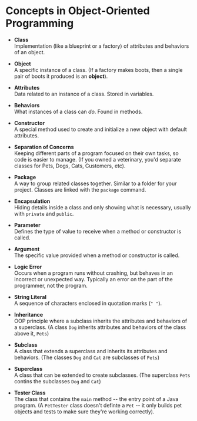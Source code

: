 # Concepts in Object-Oriented Programming

- **Class**  
  Implementation (like a blueprint or a factory) of attributes and behaviors of an object.

- **Object**  
  A specific instance of a class. (If a factory makes boots, then a single pair of boots it produced is an **object**).

- **Attributes**  
  Data related to an instance of a class. Stored in variables.

- **Behaviors**  
  What instances of a class can *do*. Found in methods.

- **Constructor**  
  A special method used to create and initialize a new object with default attributes.

- **Separation of Concerns**  
  Keeping different parts of a program focused on their own tasks, so code is easier to manage. (If you owned a veterinary, you'd separate classes for Pets, Dogs, Cats, Customers, etc).

- **Package**  
  A way to group related classes together. Similar to a folder for your project. Classes are linked with the `package` command.

- **Encapsulation**  
  Hiding details inside a class and only showing what is necessary, usually with `private` and `public`.

- **Parameter**  
  Defines the type of value to receive when a method or constructor is called.

- **Argument**  
  The specific value provided when a method or constructor is called.

- **Logic Error**  
  Occurs when a program runs without crashing, but behaves in an incorrect or unexpected way. Typically an error on the part of the programmer, not the program. 

- **String Literal**  
  A sequence of characters enclosed in quotation marks (`" "`).

- **Inheritance**  
  OOP principle where a subclass inherits the attributes and behaviors of a superclass. (A class `Dog` inherits attributes and behaviors of the class above it, `Pets`)

- **Subclass**  
  A class that extends a superclass and inherits its attributes and behaviors. (The classes `Dog` and `Cat` are subclasses of `Pets`)

- **Superclass**  
  A class that can be extended to create subclasses. (The superclass `Pets` contins the subclasses `Dog` and `Cat`)

- **Tester Class**  
  The class that contains the `main` method -- the entry point of a Java program. (A `PetTester` class doesn't definte a `Pet` -- it only builds pet objects and tests to make sure they're working correctly).
